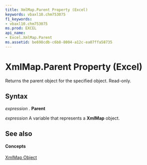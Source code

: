 ```yaml
---
title: XmlMap.Parent Property (Excel)
keywords: vbaxl10.chm753075
f1_keywords:
- vbaxl10.chm753075
ms.prod: EXCEL
api_name:
- Excel.XmlMap.Parent
ms.assetid: be698cdb-c6b8-8004-a12c-ea07ffa58735
---
```



# XmlMap.Parent Property (Excel)

Returns the parent object for the specified object. Read-only.


## Syntax

 _expression_ . **Parent**

 _expression_ A variable that represents a **XmlMap** object.


## See also


#### Concepts


[XmlMap Object](xmlmap-object-excel.md)


